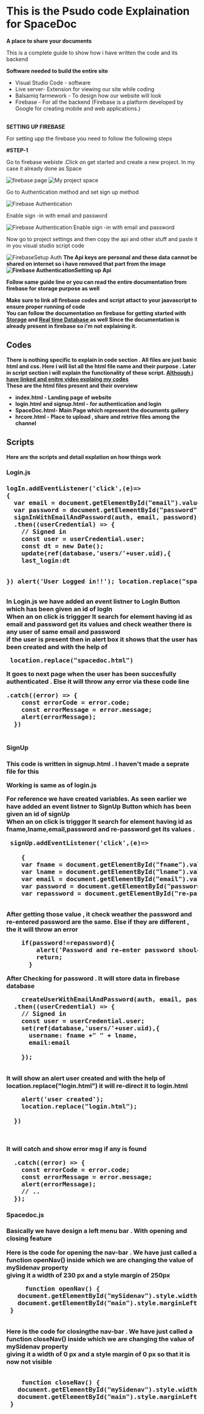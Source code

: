 # This is the Psudo code Explaination for SpaceDoc
<strong>A place to share your documents </strong>
 
<p>This is a complete guide to show how i have written the code and its backend </p>

<strong> Software needed to build the entire site </strong>
<ul><li> Visual Studio Code - software</li>
<li> Live server- Extension for viewing our site while coding </li>
 <li> Balsamiq farmework - To design how our website will look </li>
  <li> Firebase - For all the backend (Firebase is a platform developed by Google for creating mobile and web applications.)</li>
</ul>

<br> <b>SETTING UP FIREBASE</b> </br>
<p> For setting upp the firebase you need to follow the following steps </p>
<b> #STEP-1 </b>
<p> Go to firebase webiste .Click on get started  and create a new project.  In my case it already done as Space </p>
<img src="Resources/firebasemain.png"  alt="firebase page">
<img src="Resources/firebasespace.png"  alt="My project space">
<p> Go to Authentication method and set sign up method </p>
<img src="Resources/firebasesign.png"  alt="Firebase Authentication">
<p> Enable sign -in with email and password </p>
<img src="Resources/firebasesignenable.png"  alt="Firebase Authentication Enable sign -in with email and password">

<p>Now go to project settings and then copy the api and other stuff and paste it in you visual studio script code </p>
<img src="Resources/auth.png"  alt="FirebaseSetup Auth">
<strong> The Api keys are personal and these data cannot be shared on internet so i have removed that part from the image <strong>
 <img src="Resources/api.png"  alt="Firebase AuthenticationSetting up Api">
 <p> Follow same guide line or you can read the entire documentation from firebase for storage purpose as well </p>
 <p> Make sure to link all firebase codes and script attact to your jaavascript to ensure proper running of code <br> 
 You can follow the documentation on firebase for getting started with <a href="https://firebase.google.com/docs/storage/web/start" > Storage</a> and <a href="https://firebase.google.com/docs/database/web/start" >  Real time Database </a>as well
 Since the documentation is already present in firebase   so i'm not explaining it.</p>
 
 <h2> Codes </h2>
 <p> There is nothing specific to explain in code section . All files are just basic html and css. Here i will list all the html file name and their purpose . Later in script section i will explain the functionality of these script. <a href="https://clipchamp.com/watch/xLHX638meWH">Although i have linked and enitre video explaing my codes </a>
  <br>These are the html files present and their overview </p>
 <ul><li> index.html - Landing page of website</li>
<li> login.html and signup.html - for authentication and login </li>
 <li> SpaceDoc.html- Main Page which represent the documents gallery </li>
  <li>hrcore.html - Place to upload , share and retrive files among the channel</li>
</ul>

 <h2> Scripts </h2>
 <p> Here are the scripts and detail explation on how things work </p>
 <h3> Login.js <h3>
  <pre>logIn.addEventListener('click',(e)=>
{
  var email = document.getElementById("email").value;
  var password = document.getElementById("password").value;
  signInWithEmailAndPassword(auth, email, password)
  .then((userCredential) => {
    // Signed in 
    const user = userCredential.user;
    const dt = new Date();
    update(ref(database,'users/'+user.uid),{
    last_login:dt

  })
  alert('User Logged in!!');
  location.replace("spacedoc.html"); </pre>
  
  <p> In Login.js we have added an event listner to LogIn Button which has been given an id of logIn <br> 
   When an on click is triggger It search for element having id as email and password get its values and check weather there is any user of same email and password <br>
   if the user is present then in alert box it shows that the <strong> user has been created </strong> and with the help of
    <pre> location.replace("spacedoc.html")  </pre>
  It goes to next page when the user has been succesfully authenticated . Else it will throw any error via these code line 
  
  <pre>.catch((error) => {
    const errorCode = error.code;
    const errorMessage = error.message;
    alert(errorMessage);
  })
 </pre>
  
  </p>
  
  <h3> SignUp <h3>
   <strong> This code is written in signup.html . I haven't made a seprate file for this </strong>
   <p> Working is same as of login.js </p>
   <p> For reference we have created variables. As seen earlier  we have added an event listner to SignUp Button which has been given an id of signUp <br> 
   When an on click is triggger It search for element having id as fname,lname,email,password and re-password get its values .</p>
   
   <pre> signUp.addEventListener('click',(e)=>

    {
    var fname = document.getElementById("fname").value;
    var lname = document.getElementById("lname").value;
    var email = document.getElementById("email").value;
    var password = document.getElementById("password").value;
    var repassword = document.getElementById("re-password").value;
    </pre>
   
   <p> After getting those value , it check weather the password and re-entered password are the same. Else if they are different , the it will throw an error </p>
   
   <pre>
    if(password!=repassword){
        alert('Password and re-enter password should be same');
        return;
      }
</pre>

   <p> After Checking for password . It will store data in firebase database </p>
   
  
   <pre>
    createUserWithEmailAndPassword(auth, email, password)
  .then((userCredential) => {
    // Signed in 
    const user = userCredential.user;
    set(ref(database,'users/'+user.uid),{
      username: fname +" " + lname,
      email:email

    });
    </pre>

   <p> It will show an alert <strong> user created </strong> and with the help of <strong>  location.replace("login.html") </strong> it will re-direct it to login.html </p>
  
   <pre>
    alert('user created');
    location.replace("login.html");
    
  })
   
   </pre>
   
   <p> It will catch and show error msg if any is found </p>
 
   <pre>
  .catch((error) => {
    const errorCode = error.code;
    const errorMessage = error.message;
    alert(errorMessage);
    // ..
  });</pre>
   
   <h3>Spacedoc.js <h3> 
    
  <p> Basically we have design a left menu bar . With opening and closing feature </p>
    <p> Here is the code for opening the nav-bar . We have just called a function openNav() inside which we are changing the value of mySidenav property <br> 
    giving it a width of 230 px and a style margin of 250px </p>
    
  <pre>
     function openNav() {
   document.getElementById("mySidenav").style.width = "230px";
   document.getElementById("main").style.marginLeft = "250px";
 }
 </pre>
    
  <p> Here is the code for closingthe nav-bar . We have just called a function closeNav() inside which we are changing the value of mySidenav property <br> 
    giving it a width of 0 px and a style margin of  0 px  so that it is now not visible</p>
    
  <pre> 
    function closeNav() {
   document.getElementById("mySidenav").style.width = "0";
   document.getElementById("main").style.marginLeft = "0";
 } </pre>
   
